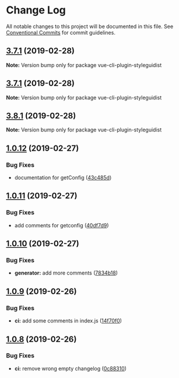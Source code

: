 # Change Log

All notable changes to this project will be documented in this file.
See [Conventional Commits](https://conventionalcommits.org) for commit guidelines.

## [3.7.1](https://github.com/vue-styleguidist/vue-cli-plugin-styleguidist/compare/v3.0.16...v3.7.1) (2019-02-28)

**Note:** Version bump only for package vue-cli-plugin-styleguidist





## [3.7.1](https://github.com/vue-styleguidist/vue-cli-plugin-styleguidist/compare/v3.0.16...v3.7.1) (2019-02-28)

**Note:** Version bump only for package vue-cli-plugin-styleguidist





## [3.8.1](https://github.com/vue-styleguidist/vue-cli-plugin-styleguidist/compare/v3.0.16...v3.8.1) (2019-02-28)

**Note:** Version bump only for package vue-cli-plugin-styleguidist





## [1.0.12](https://github.com/vue-styleguidist/vue-cli-plugin-styleguidist/compare/v1.0.11...v1.0.12) (2019-02-27)


### Bug Fixes

* documentation for getConfig ([43c485d](https://github.com/vue-styleguidist/vue-cli-plugin-styleguidist/commit/43c485d))





## [1.0.11](https://github.com/vue-styleguidist/vue-cli-plugin-styleguidist/compare/v1.0.10...v1.0.11) (2019-02-27)


### Bug Fixes

* add comments for getconfig ([40df7d9](https://github.com/vue-styleguidist/vue-cli-plugin-styleguidist/commit/40df7d9))





## [1.0.10](https://github.com/vue-styleguidist/vue-cli-plugin-styleguidist/compare/v1.0.9...v1.0.10) (2019-02-27)


### Bug Fixes

* **generator:** add more comments ([7834b18](https://github.com/vue-styleguidist/vue-cli-plugin-styleguidist/commit/7834b18))





## [1.0.9](https://github.com/vue-styleguidist/vue-cli-plugin-styleguidist/compare/v1.0.8...v1.0.9) (2019-02-26)


### Bug Fixes

* **ci:** add some comments in index.js ([14f70f0](https://github.com/vue-styleguidist/vue-cli-plugin-styleguidist/commit/14f70f0))





## [1.0.8](https://github.com/vue-styleguidist/vue-cli-plugin-styleguidist/compare/v1.0.7...v1.0.8) (2019-02-26)


### Bug Fixes

* **ci:** remove wrong empty changelog ([0c88310](https://github.com/vue-styleguidist/vue-cli-plugin-styleguidist/commit/0c88310))
